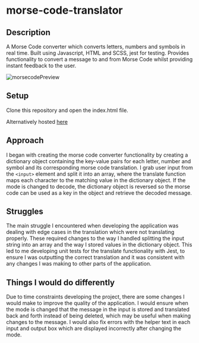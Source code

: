 # morse-code-translator

## Description
A Morse Code converter which converts letters, numbers and symbols in real time. Built using Javascript, HTML and SCSS, jest for testing.
Provides functionality to convert a message to and from Morse Code whilst providing instant feedback to the user.

![morsecodePreview](https://user-images.githubusercontent.com/93106408/201288736-db035b55-3dbe-4063-ae89-7aca0c1e94fc.JPG)

## Setup
Clone this repository and open the index.html file.

Alternatively hosted [here](https://morsecode-translator-app.netlify.app)

## Approach

I began with creating the morse code converter functionality by creating a dictionary object containing the key-value pairs for each letter, number and symbol and its corresponding morse code translation. I grab user input from the ```<input>``` element and split it into an array, where the translate function maps each character to the matching value in the dictionary object. If the mode is changed to decode, the dictionary object is reversed so the morse code can be used as a key in the object and retrieve the decoded message. 

## Struggles

The main struggle I encountered when developing the application was dealing with edge cases in the translation which were not translating properly. These required changes to the way I handled splitting the input string into an array and the way I stored values in the dictionary object. This led to me developing unit tests for the translate functionality with Jest, to ensure I was outputting the correct translation and it was consistent with any changes I was making to other parts of the application. 

## Things I would do differently

Due to time constraints developing the project, there are some changes I would make to improve the quality of the application.  I would ensure when the mode is changed that the message in the input is stored and translated back and forth instead of being deleted, which may be useful when making changes to the message. I would also fix errors with the helper text in each input and output box which are displayed incorrectly after changing the mode.
